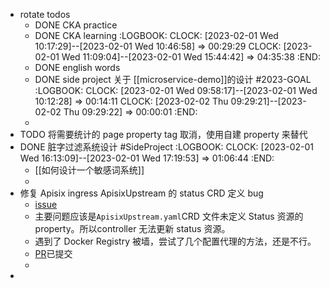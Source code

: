 - rotate todos
	- DONE CKA practice
	- DONE CKA learning
	  :LOGBOOK:
	  CLOCK: [2023-02-01 Wed 10:17:29]--[2023-02-01 Wed 10:46:58] =>  00:29:29
	  CLOCK: [2023-02-01 Wed 11:09:04]--[2023-02-01 Wed 15:44:42] =>  04:35:38
	  :END:
	- DONE english words
	- DONE side project 关于 [[microservice-demo]]的设计 #2023-GOAL
	  :LOGBOOK:
	  CLOCK: [2023-02-01 Wed 09:58:17]--[2023-02-01 Wed 10:12:28] =>  00:14:11
	  CLOCK: [2023-02-02 Thu 09:29:21]--[2023-02-02 Thu 09:29:22] =>  00:00:01
	  :END:
	-
- TODO 将需要统计的 page property tag 取消，使用自建 property 来替代
- DONE 脏字过滤系统设计 #SideProject
  :LOGBOOK:
  CLOCK: [2023-02-01 Wed 16:13:09]--[2023-02-01 Wed 17:19:53] =>  01:06:44
  :END:
	- [[如何设计一个敏感词系统]]
	-
- 修复 Apisix ingress ApisixUpstream 的 status CRD 定义 bug
	- [issue](https://github.com/apache/apisix-ingress-controller/issues/1619)
	- 主要问题应该是`ApisixUpstream.yaml`CRD 文件未定义 Status 资源的 property。所以controller 无法更新 status 资源。
	- 遇到了 Docker Registry 被墙，尝试了几个配置代理的方法，还是不行。
	- [PR](https://github.com/apache/apisix-ingress-controller/pull/1641)已提交
	-
-